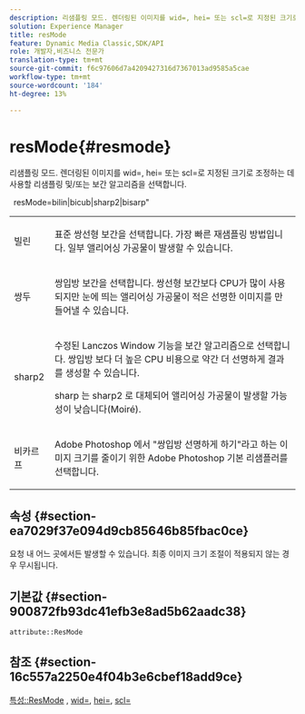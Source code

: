 ```yaml
---
description: 리샘플링 모드. 렌더링된 이미지를 wid=, hei= 또는 scl=로 지정된 크기로 조정하는 데 사용할 리샘플링 및/또는 보간 알고리즘을 선택합니다.
solution: Experience Manager
title: resMode
feature: Dynamic Media Classic,SDK/API
role: 개발자,비즈니스 전문가
translation-type: tm+mt
source-git-commit: f6c97606d7a4209427316d7367013ad9585a5cae
workflow-type: tm+mt
source-wordcount: '184'
ht-degree: 13%

---
```



# resMode{#resmode}

리샘플링 모드. 렌더링된 이미지를 wid=, hei= 또는 scl=로 지정된 크기로 조정하는 데 사용할 리샘플링 및/또는 보간 알고리즘을 선택합니다.

` `resMode=bilin|bicub|sharp2|bisarp&quot;

<table id="table_AF954C101B30473FAFE9930C7B694305"> 
 <tbody> 
  <tr> 
   <td colname="col1"> <p> <span class="+ topic/ph pr-d/codeph codeph"> 빌린  </span> </p> </td> 
   <td colname="col2"> <p>표준 쌍선형 보간을 선택합니다. 가장 빠른 재샘플링 방법입니다. 일부 앨리어싱 가공물이 발생할 수 있습니다. </p> </td> 
  </tr> 
  <tr> 
   <td colname="col1"> <p> <span class="+ topic/ph pr-d/codeph codeph"> 쌍두  </span> </p> </td> 
   <td colname="col2"> <p>쌍입방 보간을 선택합니다. 쌍선형 보간보다 CPU가 많이 사용되지만 눈에 띄는 앨리어싱 가공물이 적은 선명한 이미지를 만들어낼 수 있습니다. </p> </td> 
  </tr> 
  <tr> 
   <td colname="col1"> <p> <span class="+ topic/ph pr-d/codeph codeph"> sharp2  </span> </p> </td> 
   <td colname="col2"> <p>수정된 Lanczos Window 기능을 보간 알고리즘으로 선택합니다. 쌍입방 보다 더 높은 CPU 비용으로 약간 더 선명하게 결과를 생성할 수 있습니다. </p> <p> <span class="codeph"> sharp </span> 는  <span class="codeph"> sharp2 </span>로 대체되어 앨리어싱 가공물이 발생할 가능성이 낮습니다(Moiré). </p> </td> 
  </tr> 
  <tr> 
   <td colname="col1"> <p> <span class="codeph"> 비카르프  </span> </p> </td> 
   <td colname="col2"> <p><span class="keyword"> Adobe Photoshop </span>에서 "쌍입방 선명하게 하기"라고 하는 이미지 크기를 줄이기 위한 <span class="keyword"> Adobe Photoshop </span> 기본 리샘플러를 선택합니다. </p> </td> 
  </tr> 
 </tbody> 
</table>

## 속성 {#section-ea7029f37e094d9cb85646b85fbac0ce}

요청 내 어느 곳에서든 발생할 수 있습니다. 최종 이미지 크기 조절이 적용되지 않는 경우 무시됩니다.

## 기본값 {#section-900872fb93dc41efb3e8ad5b62aadc38}

`attribute::ResMode`

## 참조 {#section-16c557a2250e4f04b3e6cbef18add9ce}

[특성::ResMode](../../../../../ir-api/material-cat/image-rendering-api-ref/c-ir-material-catalog/c-ir-attributes-reference/r-ir-cat-resmode.md#reference-fdca7eb6d5104fdeae9d6ac42251db82) ,  [wid=](../../../../../ir-api/http-protocol/image-rendering-api-ref/c-ir-http-protocol-ref/c-ir-http-protocol-command-reference/r-ir-wid.md#reference-b7e691b0624941168c94b2749ae233ec),  [hei=](../../../../../ir-api/http-protocol/image-rendering-api-ref/c-ir-http-protocol-ref/c-ir-http-protocol-command-reference/r-ir-hei.md#reference-1c08f60365a94417a39867c09cac5478),  [scl=](../../../../../ir-api/http-protocol/image-rendering-api-ref/c-ir-http-protocol-ref/c-ir-http-protocol-command-reference/r-ir-scl.md#reference-b14b51a6cbe34f0bba42880540592f29)

